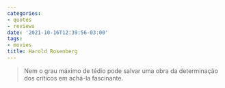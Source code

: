 ```yaml
---
categories:
- quotes
- reviews
date: '2021-10-16T12:39:56-03:00'
tags:
- movies
title: Harold Rosenberg
---
```


> Nem o grau máximo de tédio pode salvar uma obra da determinação dos críticos em achá-la fascinante.